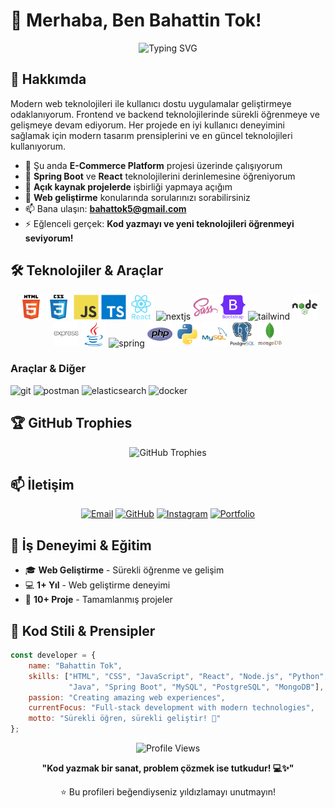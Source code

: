 # 👋 Merhaba, Ben Bahattin Tok!

<div align="center">
  <img src="https://readme-typing-svg.herokuapp.com?font=Fira+Code&pause=1000&color=2196F3&center=true&vCenter=true&width=435&lines=Web+Developer;Frontend+%26+Backend;Modern+Web+Teknolojileri;S%C3%BCrekli+%C3%96%C4%9Frenen+Geli%C5%9Ftirici" alt="Typing SVG" />
</div>

## 🚀 Hakkımda

Modern web teknolojileri ile kullanıcı dostu uygulamalar geliştirmeye odaklanıyorum. Frontend ve backend teknolojilerinde sürekli öğrenmeye ve gelişmeye devam ediyorum. Her projede en iyi kullanıcı deneyimini sağlamak için modern tasarım prensiplerini ve en güncel teknolojileri kullanıyorum.

- 🔭 Şu anda **E-Commerce Platform** projesi üzerinde çalışıyorum
- 🌱 **Spring Boot** ve **React** teknolojilerini derinlemesine öğreniyorum
- 👯 **Açık kaynak projelerde** işbirliği yapmaya açığım
- 💬 **Web geliştirme** konularında sorularınızı sorabilirsiniz
- 📫 Bana ulaşın: **bahattok5@gmail.com**
- ⚡ Eğlenceli gerçek: **Kod yazmayı ve yeni teknolojileri öğrenmeyi seviyorum!**

## 🛠️ Teknolojiler & Araçlar

<p align="center">
  <img src="https://raw.githubusercontent.com/devicons/devicon/master/icons/html5/html5-original-wordmark.svg" alt="html5" width="40" height="40"/>
  <img src="https://raw.githubusercontent.com/devicons/devicon/master/icons/css3/css3-original-wordmark.svg" alt="css3" width="40" height="40"/>
  <img src="https://raw.githubusercontent.com/devicons/devicon/master/icons/javascript/javascript-original.svg" alt="javascript" width="40" height="40"/>
  <img src="https://raw.githubusercontent.com/devicons/devicon/master/icons/typescript/typescript-original.svg" alt="typescript" width="40" height="40"/>
  <img src="https://raw.githubusercontent.com/devicons/devicon/master/icons/react/react-original-wordmark.svg" alt="react" width="40" height="40"/>
  <img src="https://cdn.worldvectorlogo.com/logos/nextjs-2.svg" alt="nextjs" width="40" height="40"/>
  <img src="https://raw.githubusercontent.com/devicons/devicon/master/icons/sass/sass-original.svg" alt="sass" width="40" height="40"/>
  <img src="https://raw.githubusercontent.com/devicons/devicon/master/icons/bootstrap/bootstrap-plain-wordmark.svg" alt="bootstrap" width="40" height="40"/>
  <img src="https://www.vectorlogo.zone/logos/tailwindcss/tailwindcss-icon.svg" alt="tailwind" width="40" height="40"/>
  <img src="https://raw.githubusercontent.com/devicons/devicon/master/icons/nodejs/nodejs-original-wordmark.svg" alt="nodejs" width="40" height="40"/>
  <img src="https://raw.githubusercontent.com/devicons/devicon/master/icons/express/express-original-wordmark.svg" alt="express" width="40" height="40"/>
  <img src="https://raw.githubusercontent.com/devicons/devicon/master/icons/java/java-original.svg" alt="java" width="40" height="40"/>
  <img src="https://www.vectorlogo.zone/logos/springio/springio-icon.svg" alt="spring" width="40" height="40"/>
  <img src="https://raw.githubusercontent.com/devicons/devicon/master/icons/php/php-original.svg" alt="php" width="40" height="40"/>
  <img src="https://raw.githubusercontent.com/devicons/devicon/master/icons/python/python-original.svg" alt="python" width="40" height="40"/>
  <img src="https://raw.githubusercontent.com/devicons/devicon/master/icons/mysql/mysql-original-wordmark.svg" alt="mysql" width="40" height="40"/>
  <img src="https://raw.githubusercontent.com/devicons/devicon/master/icons/postgresql/postgresql-original-wordmark.svg" alt="postgresql" width="40" height="40"/>
  <img src="https://raw.githubusercontent.com/devicons/devicon/master/icons/mongodb/mongodb-original-wordmark.svg" alt="mongodb" width="40" height="40"/>
</p>

### Araçlar & Diğer
<p align="left">
  <img src="https://www.vectorlogo.zone/logos/git-scm/git-scm-icon.svg" alt="git" width="40" height="40"/>
  <img src="https://www.vectorlogo.zone/logos/getpostman/getpostman-icon.svg" alt="postman" width="40" height="40"/>
  <img src="https://www.vectorlogo.zone/logos/elastic/elastic-icon.svg" alt="elasticsearch" width="40" height="40"/>
  <img src="https://www.vectorlogo.zone/logos/docker/docker-icon.svg" alt="docker" width="40" height="40"/>
</p>



## 🏆 GitHub Trophies

<div align="center">
  <img src="https://github-profile-trophy.vercel.app/?username=BT-maker&theme=radical&no-frame=true&no-bg=false&margin-w=4" alt="GitHub Trophies" />
</div>

## 📫 İletişim

<div align="center">
  
[![Email](https://img.shields.io/badge/Email-bahattok5%40gmail.com-red?style=for-the-badge&logo=gmail&logoColor=white)](mailto:bahattok5@gmail.com)
[![GitHub](https://img.shields.io/badge/GitHub-BT--maker-black?style=for-the-badge&logo=github&logoColor=white)](https://github.com/BT-maker)
[![Instagram](https://img.shields.io/badge/Instagram-bahattin.tok.756-E4405F?style=for-the-badge&logo=instagram&logoColor=white)](https://www.instagram.com/bahattin.tok.756)
[![Portfolio](https://img.shields.io/badge/Portfolio-bt--maker.github.io-blue?style=for-the-badge&logo=google-chrome&logoColor=white)](https://bt-maker.github.io/Portfolio/)

</div>

## 💼 İş Deneyimi & Eğitim

- 🎓 **Web Geliştirme** - Sürekli öğrenme ve gelişim
- 💻 **1+ Yıl** - Web geliştirme deneyimi
- 🚀 **10+ Proje** - Tamamlanmış projeler

## 🎨 Kod Stili & Prensipler

```javascript
const developer = {
    name: "Bahattin Tok",
    skills: ["HTML", "CSS", "JavaScript", "React", "Node.js", "Python", 
             "Java", "Spring Boot", "MySQL", "PostgreSQL", "MongoDB"],
    passion: "Creating amazing web experiences",
    currentFocus: "Full-stack development with modern technologies",
    motto: "Sürekli öğren, sürekli geliştir! 🚀"
};
```



<div align="center">
  <img src="https://komarev.com/ghpvc/?username=BT-maker&label=Profile%20views&color=0e75b6&style=flat" alt="Profile Views" />
  
  **"Kod yazmak bir sanat, problem çözmek ise tutkudur! 💻✨"**
  
  ⭐ Bu profileri beğendiyseniz yıldızlamayı unutmayın!
</div>
